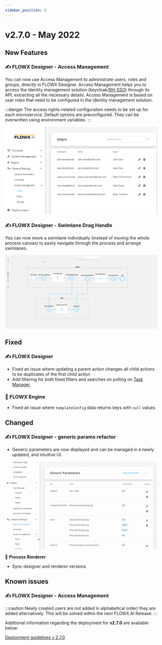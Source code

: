 ```yaml
---
sidebar_position: 9
---
```


# v2.7.0 - May 2022

## **New Features**

### :writing_hand: FLOWX Designer - Access Management

You can now use Access Management to administrate users, roles and groups, directly in FLOWX Designer. Access Management helps you to access the identity management solution (keycloak/[RH-SSO](https://access.redhat.com/products/red-hat-single-sign-on)) through its API, extracting all the necessary details. Access Management is based on user roles that need to be configured in the identity management solution.

:::danger
The access rights-related configuration needs to be set up for each microservice. Default options are preconfigured. They can be overwritten using environment variables.
:::

![Access Management](../img/270_access_mngmnt.png)

### :writing_hand: FLOWX Designer - Swimlane Drag Handle

You can now move a swimlane individually (instead of moving the whole process canvas) to easily navigate through the process and arrange swimlanes.

![Swimlane drag handle](../img/270_drag_handle.gif)

## **Fixed**

### :writing_hand:  FLOWX Designer

* Fixed an issue where updating a parent action changes all child actions to be duplicates of the first child action
* Add filtering for both fixed filters and searches on polling on [Task Manager](../../docs/platform-deep-dive/plugins/custom-plugins/task-management)

### :steam_locomotive: FLOWX Engine

* Fixed an issue where `templateConfig` data returns keys with `null` values

## **Changed**

### :writing_hand:  FLOWX Designer - generic params refactor

* Generic parameters are now displayed and can be managed in a newly updated, and intuitive UI.

![Generic Parameters](../img/270_generic_params.gif)

:rice_scene: **Process Renderer**

* Sync designer and renderer versions

## **Known issues**

### :writing_hand: FLOWX Designer - Access Management&#x20;

:::caution
Newly created users are not added in alphabetical order/ they are added alternatively. This will be solved within the next FLOWX.AI Release.
:::

Additional information regarding the deployment for **v2.7.0** are available below:


[Deployment guidelines v 2.7.0](deployment-guidelines-v2.7)

